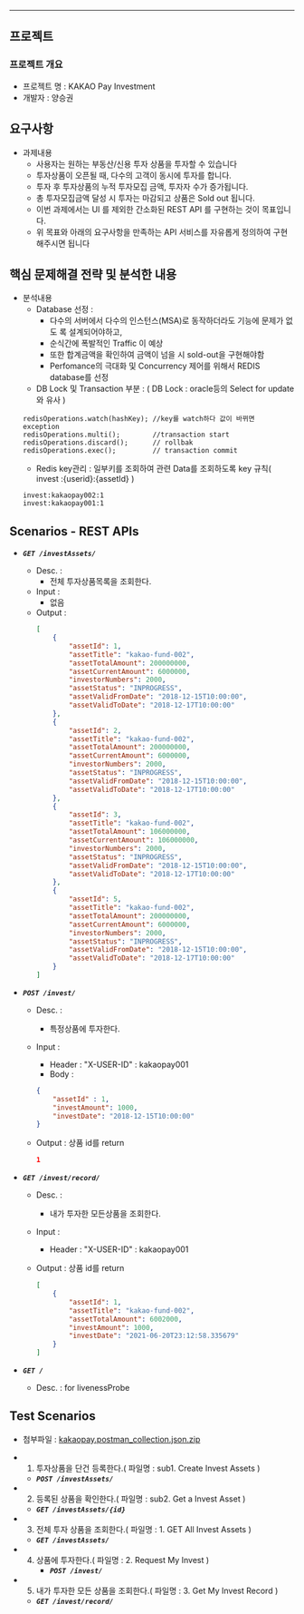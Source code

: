 ----

## 프로젝트 

### 프로젝트 개요 

* 프로젝트 명 :  KAKAO Pay Investment
* 개발자 : 양승권

## 요구사항

* 과제내용
	* 사용자는 원하는 부동산/신용 투자 상품을 투자할 수 있습니다 
	* 투자상품이 오픈될 때, 다수의 고객이 동시에 투자를 합니다. 
	* 투자 후 투자상품의 누적 투자모집 금액, 투자자 수가 증가됩니다. 
	* 총 투자모집금액 달성 시 투자는 마감되고 상품은 Sold out 됩니다.
	* 이번 과제에서는 UI 를 제외한 간소화된 REST API 를 구현하는 것이 목표입니다.
    * 위 목표와 아래의 요구사항을 만족하는 API 서비스를 자유롭게 정의하여 구현해주시면 됩니다


## 핵심 문제해결 전략 및 분석한 내용
* 분석내용 
    * Database 선정 : 
    	* 다수의 서버에서 다수의 인스턴스(MSA)로 동작하더라도 기능에 문제가 없도 록 설계되어야하고,
    	* 순식간에 폭발적인 Traffic 이 예상
    	* 또한 합계금액을 확인하여 금액이 넘을 시 sold-out을 구현해야함
    	* Perfomance의 극대화 및 Concurrency 제어를 위해서 REDIS database를 선정 
	* DB Lock 및 Transaction 부분 : ( DB Lock : oracle등의 Select for update와 유사 )
	```
	redisOperations.watch(hashKey); //key를 watch하다 값이 바뀌면 exception
	redisOperations.multi();        //transaction start
	redisOperations.discard();      // rollbak
	redisOperations.exec();         // transaction commit
	```
    * Redis key관리 : 일부키를 조회하여 관련 Data를 조회하도록 key 규칙( invest :{userid}:{assetId} )
	```
  	invest:kakaopay002:1
  	invest:kakaopay001:1
    ```

## Scenarios - REST APIs

* ***`GET /investAssets/`***
	* Desc. :
		* 전체 투자상품목록을 조회한다. 
	* Input : 
    	* 없음 
    * Output : 
    	````json
    	[
		    {
		        "assetId": 1,
		        "assetTitle": "kakao-fund-002",
		        "assetTotalAmount": 200000000,
		        "assetCurrentAmount": 6000000,
		        "investorNumbers": 2000,
		        "assetStatus": "INPROGRESS",
		        "assetValidFromDate": "2018-12-15T10:00:00",
		        "assetValidToDate": "2018-12-17T10:00:00"
		    },
		    {
		        "assetId": 2,
		        "assetTitle": "kakao-fund-002",
		        "assetTotalAmount": 200000000,
		        "assetCurrentAmount": 6000000,
		        "investorNumbers": 2000,
		        "assetStatus": "INPROGRESS",
		        "assetValidFromDate": "2018-12-15T10:00:00",
		        "assetValidToDate": "2018-12-17T10:00:00"
		    },
		    {
		        "assetId": 3,
		        "assetTitle": "kakao-fund-002",
		        "assetTotalAmount": 106000000,
		        "assetCurrentAmount": 106000000,
		        "investorNumbers": 2000,
		        "assetStatus": "INPROGRESS",
		        "assetValidFromDate": "2018-12-15T10:00:00",
		        "assetValidToDate": "2018-12-17T10:00:00"
		    },
		    {
		        "assetId": 5,
		        "assetTitle": "kakao-fund-002",
		        "assetTotalAmount": 200000000,
		        "assetCurrentAmount": 6000000,
		        "investorNumbers": 2000,
		        "assetStatus": "INPROGRESS",
		        "assetValidFromDate": "2018-12-15T10:00:00",
		        "assetValidToDate": "2018-12-17T10:00:00"
		    }
		]
		````
	
* ***`POST /invest/`***
	* Desc. :
		* 특정상품에 투자한다.
	* Input : 
		* Header : "X-USER-ID" : kakaopay001
		* Body :
    	````json
    	{
		    "assetId" : 1,
		    "investAmount": 1000,
		    "investDate": "2018-12-15T10:00:00"
		}
		````
		
    * Output : 상품 id를 return
    	````json
    	1
		````
		
* ***`GET /invest/record/`***
	* Desc. :
		* 내가 투자한 모든상품을 조회한다.
	* Input : 
		* Header : "X-USER-ID" : kakaopay001

		
    * Output : 상품 id를 return
    	````json
    	[
		    {
		        "assetId": 1,
		        "assetTitle": "kakao-fund-002",
		        "assetTotalAmount": 6002000,
		        "investAmount": 1000,
		        "investDate": "2021-06-20T23:12:58.335679"
		    }
		]
		````

* ***`GET /`***
	* Desc. : for livenessProbe
		
## Test Scenarios

* 첨부파일 : [kakaopay.postman_collection.json.zip](https://github.com/uhmhaha/kakaopayServerTest/files/6682556/kakaopay.postman_collection.json.zip)

* 1.  투자상품을 단건 등록한다.( 파일명 : sub1. Create Invest Assets )
	* ***`POST /investAssets/`***

* 2.  등록된 상품을 확인한다.( 파일명 : sub2. Get a Invest Asset )
	* ***`GET /investAssets/{id}`***

* 3. 전체 투자 상품을 조회한다.( 파일명 : 1. GET All Invest Assets )
 	* ***`GET /investAssets/`***

* 4. 상품에 투자한다.( 파일명 : 2. Request My Invest )
        * ***`POST /invest/`***
        
* 5. 내가 투자한 모든 상품을 조회한다.( 파일명 : 3. Get My Invest Record )
	* ***`GET /invest/record/`*** 

		



